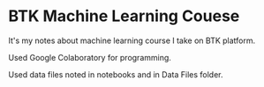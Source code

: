 # BTK Machine Learning Couese
It's my notes about machine learning course I take on BTK platform.

Used Google Colaboratory for programming.

Used data files noted in notebooks and in Data Files folder.
